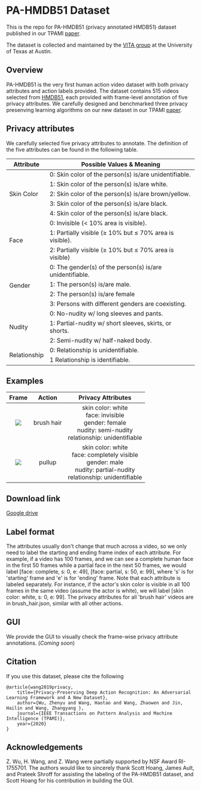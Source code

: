 # PA-HMDB51 Dataset
This is the repo for PA-HMDB51 (privacy annotated HMDB51) dataset published in our TPAMI [paper](http://arxiv.org/abs/1906.05675).

The dataset is collected and maintained by the [VITA group](https://vita-group.github.io/) at the University of Texas at Austin.


## Overview
PA-HMDB51 is the very first human action video dataset with both privacy attributes and action labels provided. The dataset contains 515 videos selected from [HMDB51](https://serre-lab.clps.brown.edu/resource/hmdb-a-large-human-motion-database/), each provided with frame-level annotation of five privacy attributes. 
We carefully designed and benchmarked three privacy presenving learning algorithms on our new dataset in our TPAMI [paper](http://arxiv.org/abs/1906.05675).

## Privacy attributes
We carefully selected five privacy attributes to annotate. The definition of the five attributes can be found in the following table. 

<!-- ![PA def table](https://github.com/htwang14/PA-HMDB51/blob/master/imgs/def_table.PNG)-->

<table id="Main table">
    <thead>
        <tr>
            <th>Attribute</th>
            <th>Possible Values & Meaning</th>
        </tr>
    </thead>
    <tbody>
        <tr>
            <td rowspan=5> Skin Color </td>
            <td> 0: Skin color of the person(s) is/are unidentifiable. </td> 
        </tr>
        <tr>
            <td> 1: Skin color of the person(s) is/are white. </td> 
        </tr>
        <tr>
            <td> 2: Skin color of the person(s) is/are brown/yellow. </td> 
        </tr>
        <tr>
            <td> 3: Skin color of the person(s) is/are black. </td> 
        </tr>
        <tr>
            <td> 4: Skin color of the person(s) is/are black. </td>
        </tr>
        <tr>
            <td rowspan=3> Face </td>
            <td> 0: Invisible (< 10% area is visible). </td> 
        </tr>
        <tr>
            <td> 1: Partially visible (≥ 10% but ≤ 70% area is visible). </td> 
        </tr>
        <tr>
            <td> 2: Partially visible (≥ 10% but ≤ 70% area is visible) </td> 
        </tr>
        <tr>
            <td rowspan=4> Gender </td>
            <td> 0: The gender(s) of the person(s) is/are unidentifiable. </td> 
        </tr>
        <tr>
            <td> 1: The person(s) is/are male. </td> 
        </tr>
        <tr>
            <td> 2: The person(s) is/are female </td> 
        </tr>
        <tr>
            <td> 3: Persons with different genders are coexisting. </td> 
        </tr>
        <tr>
            <td rowspan=3> Nudity </td>
            <td> 0: No-nudity w/ long sleeves and pants. </td> 
        </tr>
        <tr>
            <td> 1: Partial-nudity w/ short sleeves, skirts, or shorts. </td> 
        </tr>
        <tr>
            <td> 2: Semi-nudity w/ half-naked body. </td> 
        </tr>
        <tr>
            <td rowspan=2> Relationship </td>
            <td> 0: Relationship is unidentifiable. </td> 
        </tr>
        <tr>
            <td> 1 Relationship is identifiable. </td> 
        </tr>
    </tbody>
</table>


## Examples
| Frame             |  Action | Privacy Attributes | 
|:-------------------------:|:-------------------------:|:----------------------:|
| ![](https://github.com/htwang14/PA-HMDB51/blob/master/imgs/brush_hair.png) | brush hair | skin color: white <br> face: invisible <br> gender: female <br> nudity: semi-nudity <br> relationship: unidentifiable |
| ![](https://github.com/htwang14/PA-HMDB51/blob/master/imgs/pullup.png) | pullup | skin color: white <br> face: completely visible <br> gender: male <br> nudity: partial-nudity <br> relationship: unidentifiable |

## Download link
[Google drive](https://drive.google.com/drive/folders/1NH71LxF3rTwTSnxXcA3Wy8GOn6JluGNr?usp=sharing)

## Label format
The attributes usually don't change that much across a video, so we only need to label the starting and ending frame index of each attribute. 
For example, if a video has 100 frames, and we can see a complete human face in the first 50 frames while a partial face in the next 50 frames, we would label [face: complete, s: 0, e: 49], [face: partial, s: 50, e: 99], where 's' is for 'starting' frame and 'e' is for 'ending' frame. 
Note that each attribute is labeled separately.
For instance, if the actor's skin color is visible in all 100 frames in the same video (assume the actor is white), we will label [skin color: white, s: 0, e: 99]. 
The privacy attributes for all 'brush hair' videos are in brush_hair.json, similar with all other actions.

## GUI
We provide the GUI to visually check the frame-wise privacy attribute annotations. (<em>Coming soon</em>)

## Citation
If you use this dataset, please cite the following
```
@article{wang2019privacy,
    title={Privacy-Preserving Deep Action Recognition: An Adversarial Learning Framework and A New Dataset},
    author={Wu, Zhenyu and Wang, Haotao and Wang, Zhaowen and Jin, Hailin and Wang, Zhangyang },
    journal={IEEE Transactions on Pattern Analysis and Machine Intelligence (TPAMI)},
    year={2020}
}
```

## Acknowledgements
Z. Wu, H. Wang, and Z. Wang were partially supported by NSF Award RI-1755701. 
The authors would like to sincerely thank Scott Hoang, James Ault, and Prateek Shroff for assisting the labeling of the PA-HMDB51 dataset, 
and Scott Hoang for his contribution in building the GUI.

